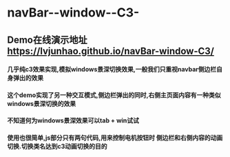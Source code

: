 # navBar--window--C3-
## Demo在线演示地址 https://lvjunhao.github.io/navBar-window-C3/
#### 几乎纯c3效果实现,模拟windows景深切换效果,一般我们只重视navbar侧边栏自身弹出的效果
#### 这个demo实现了另一种交互模式,侧边栏弹出的同时,右侧主页面内容有一种类似windows景深切换的效果
#### 不知道何为windows景深效果可以tab + win试试
#### 使用也很简单,js部分只有两句代码,用来控制电机按钮时 侧边栏和右侧内容的动画切换.切换类名达到c3动画切换的目的
